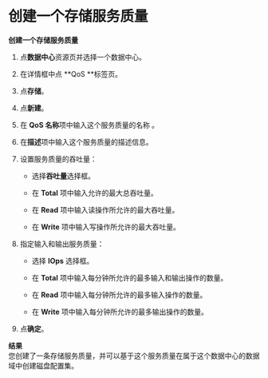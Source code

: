 # 创建一个存储服务质量

**创建一个存储服务质量**

1. 点**数据中心**资源页并选择一个数据中心。

1. 在详情框中点 **QoS **标签页。

1. 点**存储**。

1. 点**新建**。

1. 在 **QoS 名称**项中输入这个服务质量的名称
。
1. 在**描述**项中输入这个服务质量的描述信息。

1. 设置服务质量的吞吐量：

    * 选择**吞吐量**选择框。

    * 在 **Total** 项中输入允许的最大总吞吐量。

    * 在 **Read** 项中输入读操作所允许的最大吞吐量。

    * 在 **Write** 项中输入写操作所允许的最大吞吐量。

1. 指定输入和输出服务质量：

    * 选择 **IOps** 选择框。

    * 在 **Total** 项中输入每分钟所允许的最多输入和输出操作的数量。

    * 在 **Read** 项中输入每分钟所允许的最多输入操作的数量。

    * 在 **Write** 项中输入每分钟所允许的最多输出操作的数量。

1. 点**确定**。

**结果**<br/>
您创建了一条存储服务质量，并可以基于这个服务质量在属于这个数据中心的数据域中创建磁盘配置集。
